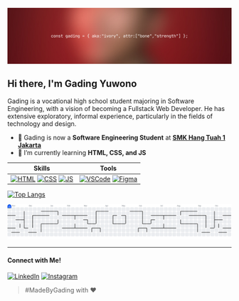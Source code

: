 ![banner](img/banner.png)

## Hi there, I'm Gading Yuwono

Gading is a vocational high school student majoring in Software Engineering, with a vision of becoming a Fullstack Web Developer. He has extensive exploratory, informal experience, particularly in the fields of technology and design.

<!--
**gadingyuwono/gadingyuwono** is a ✨ _special_ ✨ repository because its `README.md` (this file) appears on your GitHub profile.

Here are some ideas to get you started:

- 🔭 I’m currently working on ...
- 🌱 I’m currently learning ...
- 👯 I’m looking to collaborate on ...
- 🤔 I’m looking for help with ...
- 💬 Ask me about ...
- 📫 How to reach me: ...
- 😄 Pronouns: ...
- ⚡ Fun fact: ...
-->

- 🔭 Gading is now a **Software Engineering Student** at [**SMK Hang Tuah 1 Jakarta**](https://smkhtone.ddns.net)
- 🌱 I’m currently learning **HTML, CSS, and JS**

| **Skills** | **Tools** |
|-------------|-----------|
|[![HTML](https://skillicons.dev/icons?i=html)]() [![CSS](https://skillicons.dev/icons?i=css)]() [![JS](https://skillicons.dev/icons?i=js)]()|[![VSCode](https://skillicons.dev/icons?i=vscode)]() [![Figma](https://skillicons.dev/icons?i=figma)]()|

[![Top Langs](https://github-readme-stats.vercel.app/api/top-langs/?username=gadingyuwono&layout=compact&theme=dark)]()

<picture>
  <source media="(prefers-color-scheme: dark)" srcset="https://raw.githubusercontent.com/gadingyuwono/gadingyuwono/output/pacman-contribution-graph-dark.svg">
  <source media="(prefers-color-scheme: light)" srcset="https://raw.githubusercontent.com/gadingyuwono/gadingyuwono/output/pacman-contribution-graph.svg">
  <img alt="pacman contribution graph" src="https://raw.githubusercontent.com/gadingyuwono/gadingyuwono/output/pacman-contribution-graph.svg">
</picture>

---

#### Connect with Me!

[![LinkedIn](https://skillicons.dev/icons?i=linkedin)](https://www.linkedin.com/in/gading-yuwono) [![Instagram](https://skillicons.dev/icons?i=instagram)](https://www.instagram.com/gading.yuwono)

>#MadeByGading with ❤️
